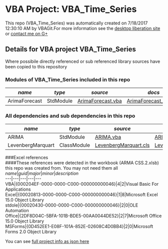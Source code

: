 # VBA Project: VBA_Time_Series
This repo (VBA_Time_Series) was automatically created on 7/18/2017 12:30:10 AM by VBAGit.For more information see the [desktop liberation site](http://ramblings.mcpher.com/Home/excelquirks/drivesdk/gettinggithubready "desktop liberation") or [contact me on G+](https://plus.google.com/+BruceMcpherson "Bruce McPherson - GDE")  
## Details for VBA project VBA_Time_Series
Where possibile directly referenced or sub referenced library sources have been copied to this repository  
### Modules of VBA_Time_Series included in this repo
*name*|*type*|*source*|*docs*  
---|---|---|---  
ArimaForecast|StdModule|[ArimaForecast.vba](scripts/ArimaForecast.vba "script source")|[ArimaForecast_vba.md](scripts/ArimaForecast_vba.md "script docs")  
  
### All dependencies and sub dependencies in this repo  
*name*|*type*|*source*|*docs*  
---|---|---|---  
ARIMA|StdModule|[ARIMA.vba](libraries/ARIMA.vba "library source")|[ARIMA_vba.md](libraries/ARIMA_vba.md "library docs")  
LevenbergMarquart|ClassModule|[LevenbergMarquart.cls](libraries/LevenbergMarquart.cls "library source")|[LevenbergMarquart_cls.md](libraries/LevenbergMarquart_cls.md "library docs")  
  
###Excel references  
####These references were detected in the workbook (ARMA CSS.2.xlsb) this repo was created from. You may not need them all  
*name*|*guid*|*major*|*minor*|*description*  
---|---|---|---|---  
VBA|{000204EF-0000-0000-C000-000000000046}|4|2|Visual Basic For Applications  
Excel|{00020813-0000-0000-C000-000000000046}|1|8|Microsoft Excel 15.0 Object Library  
stdole|{00020430-0000-0000-C000-000000000046}|2|0|OLE Automation  
Office|{2DF8D04C-5BFA-101B-BDE5-00AA0044DE52}|2|7|Microsoft Office 15.0 Object Library  
MSForms|{0D452EE1-E08F-101A-852E-02608C4D0BB4}|2|0|Microsoft Forms 2.0 Object Library  
  
  
You can see [full project info as json here](info.json)